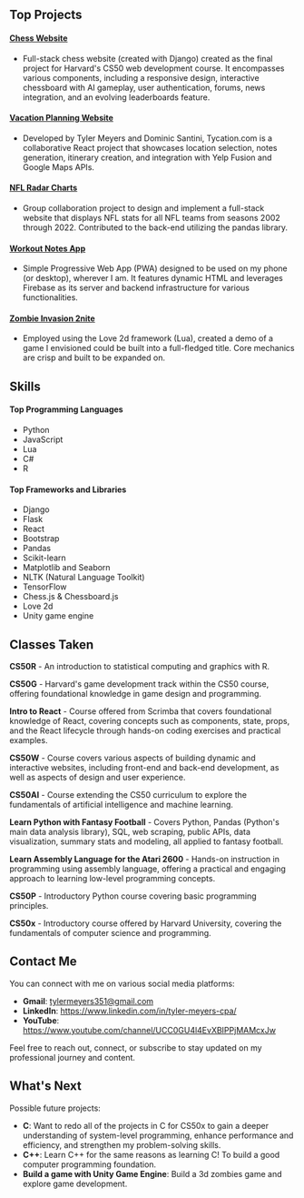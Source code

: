## Top Projects

#### [Chess Website](https://github.com/tylermeyers351/CS50W-Final-Project-Chess-Website)
- Full-stack chess website (created with Django) created as the final project for Harvard's CS50 web development course. It encompasses various components, including a responsive design, interactive chessboard with AI gameplay, user authentication, forums, news integration, and an evolving leaderboards feature.

#### [Vacation Planning Website](https://github.com/tylermeyers351/Project-Tango-Yankee)
- Developed by Tyler Meyers and Dominic Santini, Tycation.com is a collaborative React project that showcases location selection, notes generation, itinerary creation, and integration with Yelp Fusion and Google Maps APIs.  

#### [NFL Radar Charts](https://github.com/tylermeyers351/NFL-Radar-Charts)
- Group collaboration project to design and implement a full-stack website that displays NFL stats for all NFL teams from seasons 2002 through 2022. Contributed to the back-end utilizing the pandas library.  

#### [Workout Notes App](https://github.com/tylermeyers351/Workout-Notes-App)
- Simple Progressive Web App (PWA) designed to be used on my phone (or desktop), wherever I am. It features dynamic HTML and leverages Firebase as its server and backend infrastructure for various functionalities.  

#### [Zombie Invasion 2nite](https://github.com/tylermeyers351/CS50-Final-Project-Love2d)
- Employed using the Love 2d framework (Lua), created a demo of a game I envisioned could be built into a full-fledged title. Core mechanics are crisp and built to be expanded on.  

## Skills

#### Top Programming Languages

- Python
- JavaScript
- Lua
- C#
- R

#### Top Frameworks and Libraries

- Django
- Flask
- React
- Bootstrap
- Pandas
- Scikit-learn
- Matplotlib and Seaborn
- NLTK (Natural Language Toolkit)
- TensorFlow
- Chess.js & Chessboard.js
- Love 2d
- Unity game engine

## Classes Taken  
**CS50R** - An introduction to statistical computing and graphics with R.

**CS50G** - Harvard's game development track within the CS50 course, offering foundational knowledge in game design and programming.  

**Intro to React** - Course offered from Scrimba that covers foundational knowledge of React, covering concepts such as components, state, props, and the React lifecycle through hands-on coding exercises and practical examples.  

**CS50W** - Course covers various aspects of building dynamic and interactive websites, including front-end and back-end development, as well as aspects of design and user experience. 

**CS50AI** - Course extending the CS50 curriculum to explore the fundamentals of artificial intelligence and machine learning. 

**Learn Python with Fantasy Football** - Covers Python, Pandas (Python's main data analysis library), SQL, web scraping, public APIs, data visualization, summary stats and modeling, all applied to fantasy football.  

**Learn Assembly Language for the Atari 2600** - Hands-on instruction in programming using assembly language, offering a practical and engaging approach to learning low-level programming concepts.  

**CS50P** - Introductory Python course covering basic programming principles.  

**CS50x** - Introductory course offered by Harvard University, covering the fundamentals of computer science and programming. 



## Contact Me

You can connect with me on various social media platforms:
- **Gmail**: tylermeyers351@gmail.com
- **LinkedIn**: https://www.linkedin.com/in/tyler-meyers-cpa/
- **YouTube**: https://www.youtube.com/channel/UCC0GU4l4EvXBIPPjMAMcxJw


Feel free to reach out, connect, or subscribe to stay updated on my professional journey and content.

## What's Next

Possible future projects:
- **C**: Want to redo all of the projects in C for CS50x to gain a deeper understanding of system-level programming, enhance performance and efficiency, and strengthen my problem-solving skills. 
- **C++**: Learn C++ for the same reasons as learning C! To build a good computer programming foundation.
- **Build a game with Unity Game Engine**: Build a 3d zombies game and explore game development. 

